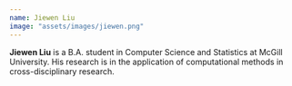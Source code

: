 ```yaml
---
name: Jiewen Liu
image: "assets/images/jiewen.png"
---
```


**Jiewen Liu** is a B.A. student in Computer Science and Statistics at McGill University. His research is in the application of computational methods in cross-disciplinary research.
